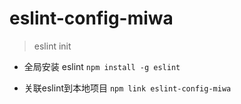 # eslint-config-miwa

> eslint init

- 全局安装 eslint
`npm install -g eslint `

- 关联eslint到本地项目
` npm link eslint-config-miwa `